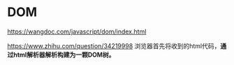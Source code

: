 # DOM

https://wangdoc.com/javascript/dom/index.html

https://www.zhihu.com/question/34219998 浏览器首先将收到的html代码，**通过html解析器解析构建为一颗DOM树。**

